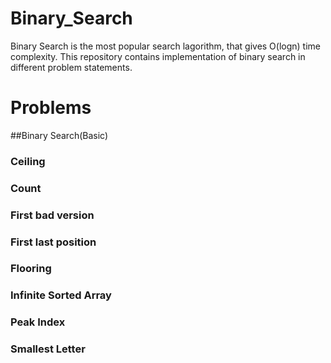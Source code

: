 # Binary_Search
Binary Search is the most popular search lagorithm, that gives O(logn) time complexity. This repository contains implementation of binary search in different problem statements. 

# Problems
##Binary Search(Basic)

### Ceiling

### Count

### First bad version

### First last position

### Flooring

### Infinite Sorted Array

### Peak Index

### Smallest Letter

